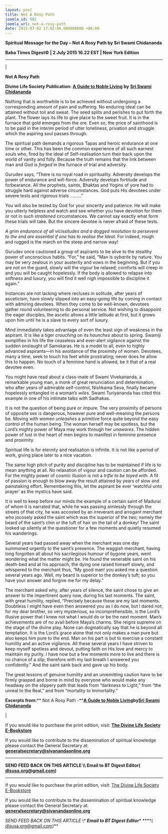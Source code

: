 ```yaml
---
layout: post
title: Not A Rosy Path
joomla_id: 982
joomla_url: not-a-rosy-path
date: 2015-07-02 17:02:06.000000000 +00:00
---
```

  

















































**Spiritual Message for the Day – Not A Rosy Path by Sri Swami Chidananda**



**Baba Times Digest© | 2 July 2015 16.22 EST | New York Edition**

* * *

| 

**Not A Rosy Path**

**Divine Life Society Publication:** [**A Guide to Noble Living**](http://www.dlshq.org/download/noble.htm#_VPID_10) **by** [**Sri Swami Chidananda**](http://www.dlshq.org/saints/chida.htm)

Nothing that is worthwhile is to be achieved without undergoing a corresponding amount of pain and suffering. No enduring ideal can be attained without toil and sweat. The seed splits and perishes to put forth the plant. The flower lays its life to give place to the sweet fruit. It is in the furnace that gold emerges from the ore. Even so, the price of sainthood is to be paid in the _interim_ period of utter loneliness, privation and struggle which the aspiring soul passes through.

The spiritual path demands a rigorous Tapas and heroic endurance at one time or other. This has been the common experience of all such earnest souls who, fired by the ideal of Self-realisation turn their back upon the world of vanity and folly. Because the truth remains that the link between man and God is _forged_ in the furnace of trial and adversity.

Gurudev says, “There is no royal road in spirituality. Adversity develops the power of endurance and will-force. Adversity develops fortitude and forbearance. All the prophets, saints, Bhaktas and Yogins of yore had to struggle hard against adverse circumstances. God puts His devotees under severe tests and rigorous trials .........”

You will also be tested by God for your sincerity and patience. He will make you utterly helpless and watch and see whether you have devotion for them or not in such _straitened_ circumstances. We cannot say exactly what form these trials will take. But the sincere devotee is never afraid of these tests.

_A grim endurance of all vicissitudes and a dogged resolution to persevere to the end are essential if one has to realise the Ideal._ For indeed, rough and rugged is the march on the steep and narrow way!

Gurudev once cautioned a group of aspirants to be alive to the stealthy power of unconscious habits. “For,” he said, “Man is _sybarite_ by nature. You may be very zealous in your austerity and vows in the beginning. But if you are not on the guard, slowly will the vigour be relaxed; comforts will creep in and you will be caught hopelessly. If the body is allowed to relapse into softness and luxury, you will find it well nigh impossible to discipline it again.”

Instances are not lacking where recluses in solitude, after years of asceticism, have slowly slipped into an easy-going life by coming in contact with admiring devotees. When they come to be well-known, devotees gather round volunteering to do personal service. Not wishing to disappoint the eager disciples, the ascetic allows a little latitude at first, but it grows upon him until he is a slave to every sort of luxury.

Mind immediately takes advantage of even the least sign of weakness in the aspirant. It is like a tiger _crouching_ on its _haunches_ about to spring. Swamiji exmplifies in his life the ceaseless and ever-alert vigilance against the sudden onslaught of Samskaras. He is a model to all, even to highly advanced aspirants—in his avoidance of the proximity of women. Devotees, many a time, seek to touch his feet while prostrating; never does he allow this to happen. No touch of a feminine hand is allowed, be it that of a real devotee even.

You might have read about a class-mate of Swami Vivekananda, a remarkable young man, a monk of great renunciation and determination, who after years of admirable self-control, Nishkama Seva, finally became hopelessly entangled in a woman’s _wiles._ Swami Turiyananda has cited this example in one of his intimate talks with Sadhakas.

It is not the question of being pure or impure. The very proximity of persons of opposite sex is dangerous, however pure and well-meaning the persons be. Moving with women _unleashes_ a primitive force quite beyond the easy control of the human being. The woman herself may be spotless, but the Lord’s mighty power of Maya may work through her _unawares_. The hidden power of lust in the heart of men begins to manifest in feminine presence and proximity.

Spiritual life is for eternity and realisation is infinite. It is not like a period of work, giving place later to a nice vacation.

The same high pitch of purity and discipline has to be maintained if life is to mean anything at all. No relaxation of vigour and caution can be afforded. For the mighty power of cosmic illusion is not a _trifle to be toyed with._ A fit of passion is enough to blow away the result attained by years of slow and painstaking effort. Remembering this, let the aspirant be ever ‘watchful unto prayer’ as the mystics have said.

It is well to keep before our minds the example of a certain saint of Madurai of whom it is narrated that, while he was passing aimlessly through the streets of that city, he was accosted by an irreverant and arrogant merchant who jocosely asked the saint which was the superior of the two; namely the beard of the saint’s chin or the tuft of hair on the tail of a donkey! The saint looked up silently at the questioner for a few moments and quietly resumed his wanderings.

Several years had passed away when the merchant was one day summoned urgently to the saint’s presence. The waggish merchant, having long forgotten all about his sacrilegious humour of bygone years, went wondering what the matter might be. He found the venerable saint on his death-bed and at his approach, the dying one raised himself slowly, and whispered to the merchant thus, “My good man! you asked me a question several years ago. Well, my beard is superior to the donkey’s tuft; so you have your answer and forgive me for my delay.”

The merchant asked why, after years of silence, the saint chose to give an answer to the impertinent query now, during his last moments. The saint, with great humility, replied, “Precisely because these are my last moments. Doubtless I might have even then answered you as I do now, but I dared not; for my dear brother, so very mysterious, so incomprehensible, is the Lord’s illusive power that I knew not what I would do or be the next moment. Man’s achievements are of no avail before Maya’s charms. She reigns supreme on the stage of the divine play. None can dogmatically say that he is beyond all temptation. It is the Lord’s grace alone that not only makes a man pure but also keeps him pure to the end. Man on his part is but to exercise a constant humility and an active vigilance. All these several years I have striven to keep myself spotless and devout, putting faith on His love and mercy to maintain my purity. I have now but a few moments more to live and there is no chance of a slip; therefore with my last breath I answered you confidently.” And the saint sank back and gave up his body.

The great lessons of genuine humility and an unremitting caution have to be firmly grasped and borne in mind by everyone who would make any headway on the slippery path that leads from “darkness to Light,” from “the unreal to the Real,” and from “mortality to Immortality.”

**Excerpts from:**** Not A Rosy Path -**[**A Guide to Noble Living**](http://www.dlshq.org/download/noble.htm#_VPID_10)**by**[**Sri Swami Chidananda**](http://www.dlshq.org/saints/chida.htm)

 |



If you would like to purchase the print edition, visit: **[The Divine Life Society E-Bookstore](http://www.dlshq.org/download/download.htm)**

If you would like to contribute to the dissemination of spiritual knowledge please contact the General Secretary at: [](mailto:%20%3Cscript%20type=%27text/javascript%27%3E%20%3C%21--%20var%20prefix%20=%20%27ma%27%20+%20%27il%27%20+%20%27to%27;%20var%20path%20=%20%27hr%27%20+%20%27ef%27%20+%20%27=%27;%20var%20addy57016%20=%20%27generalsecretary%27%20+%20%27@%27;%20addy57016%20=%20addy57016%20+%20%27sivanandaonline%27%20+%20%27.%27%20+%20%27org%27;%20document.write%28%27%3Ca%20%27%20+%20path%20+%20%27%5C%27%27%20+%20prefix%20+%20%27:%27%20+%20addy57016%20+%20%27%5C%27%3E%27%29;%20document.write%28addy57016%29;%20document.write%28%27%3C%5C/a%3E%27%29;%20//--%3E%5Cn%20%3C/script%3E%3Cscript%20type=%27text/javascript%27%3E%20%3C%21--%20document.write%28%27%3Cspan%20style=%5C%27display:%20none;%5C%27%3E%27%29;%20//--%3E%20%3C/script%3EThis%20email%20address%20is%20being%20protected%20from%20spambots.%20You%20need%20JavaScript%20enabled%20to%20view%20it.%20%3Cscript%20type=%27text/javascript%27%3E%20%3C%21--%20document.write%28%27%3C/%27%29;%20document.write%28%27span%3E%27%29;%20//--%3E%20%3C/script%3E?subject=Contribution%20to%20Dissemination%20of%20Spiritual%20Knowledge) **generalsecretary@sivanandaonline.org**

****

**SEND FEED BACK ON THIS ARTICLE \\\ Email to BT Digest Editor[](mailto:%20%3Cscript%20type=%27text/javascript%27%3E%20%3C%21--%20var%20prefix%20=%20%27ma%27%20+%20%27il%27%20+%20%27to%27;%20var%20path%20=%20%27hr%27%20+%20%27ef%27%20+%20%27=%27;%20var%20addy72654%20=%20%27dlsusa.org%27%20+%20%27@%27;%20addy72654%20=%20addy72654%20+%20%27gmail%27%20+%20%27.%27%20+%20%27com%27;%20document.write%28%27%3Ca%20%27%20+%20path%20+%20%27%5C%27%27%20+%20prefix%20+%20%27:%27%20+%20addy72654%20+%20%27%5C%27%3E%27%29;%20document.write%28addy72654%29;%20document.write%28%27%3C%5C/a%3E%27%29;%20//--%3E%5Cn%20%3C/script%3E%3Cscript%20type=%27text/javascript%27%3E%20%3C%21--%20document.write%28%27%3Cspan%20style=%5C%27display:%20none;%5C%27%3E%27%29;%20//--%3E%20%3C/script%3EThis%20email%20address%20is%20being%20protected%20from%20spambots.%20You%20need%20JavaScript%20enabled%20to%20view%20it.%20%3Cscript%20type=%27text/javascript%27%3E%20%3C%21--%20document.write%28%27%3C/%27%29;%20document.write%28%27span%3E%27%29;%20//--%3E%20%3C/script%3E?subject=DLS%20Posts)( [dlsusa.org@gmail.com](mailto:dlsusa.org@gmail.com))**



* * *



  

If you would like to purchase the print edition, visit: [The Divine Life Society E-Bookstore](http://www.dlshq.org/download/download.htm)

If you would like to contribute to the dissemination of spiritual knowledge please contact the General Secretary at: **[generalsecretary@sivanandaonline.org](mailto:generalsecretary@sivanandaonline.org)**

**SEND FEED BACK ON THIS ARTICLE \\\**  **Email to BT Digest Editor**** [](mailto:%20%3Cscript%20type=%27text/javascript%27%3E%20%3C%21--%20var%20prefix%20=%20%27ma%27%20+%20%27il%27%20+%20%27to%27;%20var%20path%20=%20%27hr%27%20+%20%27ef%27%20+%20%27=%27;%20var%20addy72654%20=%20%27dlsusa.org%27%20+%20%27@%27;%20addy72654%20=%20addy72654%20+%20%27gmail%27%20+%20%27.%27%20+%20%27com%27;%20document.write%28%27%3Ca%20%27%20+%20path%20+%20%27%5C%27%27%20+%20prefix%20+%20%27:%27%20+%20addy72654%20+%20%27%5C%27%3E%27%29;%20document.write%28addy72654%29;%20document.write%28%27%3C%5C/a%3E%27%29;%20//--%3E%5Cn%20%3C/script%3E%3Cscript%20type=%27text/javascript%27%3E%20%3C%21--%20document.write%28%27%3Cspan%20style=%5C%27display:%20none;%5C%27%3E%27%29;%20//--%3E%20%3C/script%3EThis%20email%20address%20is%20being%20protected%20from%20spambots.%20You%20need%20JavaScript%20enabled%20to%20view%20it.%20%3Cscript%20type=%27text/javascript%27%3E%20%3C%21--%20document.write%28%27%3C/%27%29;%20document.write%28%27span%3E%27%29;%20//--%3E%20%3C/script%3E?subject=DLS%20Posts)****( [dlsusa.org@gmail.com](mailto:dlsusa.org@gmail.com))**  
